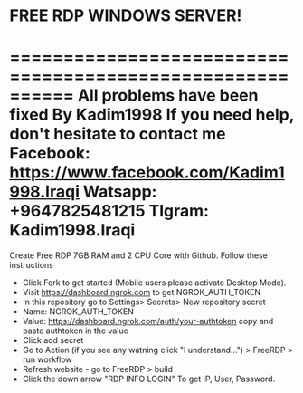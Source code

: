 # FREE RDP WINDOWS SERVER!
==========================================================
All problems have been fixed
By Kadim1998
If you need help, don't hesitate to contact me
Facebook:
https://www.facebook.com/Kadim1998.Iraqi
Watsapp:
+9647825481215
Tlgram:
Kadim1998.Iraqi
==========================================================
Create Free RDP 7GB RAM and 2 CPU Core with Github.
Follow these instructions

+ Click Fork to get started (Mobile users please activate Desktop Mode).
+ Visit https://dashboard.ngrok.com to get NGROK_AUTH_TOKEN
+ In this repository go to Settings> Secrets> New repository secret
+ Name: NGROK_AUTH_TOKEN
+ Value: https://dashboard.ngrok.com/auth/your-authtoken copy and paste authtoken in the value
+ Click add secret
+ Go to Action (if you see any watning click "I understand...") > FreeRDP > run workflow
+ Refresh website - go to FreeRDP > build
+ Click the down arrow "RDP INFO LOGIN" To get IP, User, Password.
